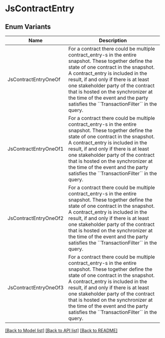# JsContractEntry

## Enum Variants

| Name | Description |
|---- | -----|
| JsContractEntryOneOf | For a contract there could be multiple contract_entry-s in the entire snapshot. These together define the state of one contract in the snapshot. A contract_entry is included in the result, if and only if there is at least one stakeholder party of the contract that is hosted on the synchronizer at the time of the event and the party satisfies the &#x60;&#x60;TransactionFilter&#x60;&#x60; in the query. |
| JsContractEntryOneOf1 | For a contract there could be multiple contract_entry-s in the entire snapshot. These together define the state of one contract in the snapshot. A contract_entry is included in the result, if and only if there is at least one stakeholder party of the contract that is hosted on the synchronizer at the time of the event and the party satisfies the &#x60;&#x60;TransactionFilter&#x60;&#x60; in the query. |
| JsContractEntryOneOf2 | For a contract there could be multiple contract_entry-s in the entire snapshot. These together define the state of one contract in the snapshot. A contract_entry is included in the result, if and only if there is at least one stakeholder party of the contract that is hosted on the synchronizer at the time of the event and the party satisfies the &#x60;&#x60;TransactionFilter&#x60;&#x60; in the query. |
| JsContractEntryOneOf3 | For a contract there could be multiple contract_entry-s in the entire snapshot. These together define the state of one contract in the snapshot. A contract_entry is included in the result, if and only if there is at least one stakeholder party of the contract that is hosted on the synchronizer at the time of the event and the party satisfies the &#x60;&#x60;TransactionFilter&#x60;&#x60; in the query. |

[[Back to Model list]](../README.md#documentation-for-models) [[Back to API list]](../README.md#documentation-for-api-endpoints) [[Back to README]](../README.md)


